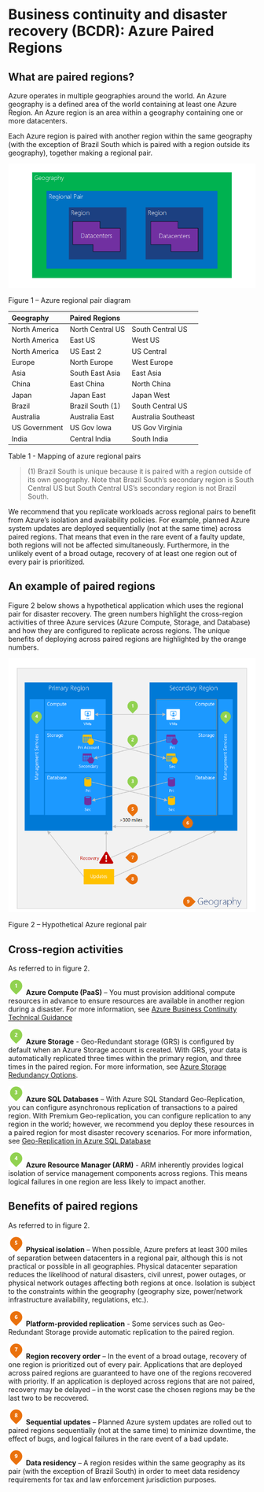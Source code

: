 <properties
    pageTitle="Business continuity and disaster recovery (BCDR): Azure Paired Regions | Microsoft Azure"
    description="Azure regional pairs ensure that applications are resilient during data center failures."
    services="site-recovery"
    documentationCenter=""
    authors="rayne-wiselman"
    manager="jwhit"
    editor=""/>

<tags
    ms.service="backup"
    ms.workload="storage-backup-recovery"
    ms.tgt_pltfrm="na"
    ms.devlang="na"
    ms.topic="article"
    ms.date="01/12/2016"
    ms.author="raynew"/>

# Business continuity and disaster recovery (BCDR): Azure Paired Regions
## What are paired regions?
Azure operates in multiple geographies around the world. An Azure geography is a defined area of the world containing at least one Azure Region. An Azure region is an area within a geography containing one or more datacenters.

Each Azure region is paired with another region within the same geography (with the exception of Brazil South which is paired with a region outside its geography), together making a regional pair.

![AzureGeography](./media/best-practices-availability-paired-regions/GeoRegionDataCenter.png)

Figure 1 – Azure regional pair diagram

| Geography | Paired Regions |  |
|:--- |:--- |:--- |
| North America |North Central US |South Central US |
| North America |East US |West US |
| North America |US East 2 |US Central |
| Europe |North Europe |West Europe |
| Asia |South East Asia |East Asia |
| China |East China |North China |
| Japan |Japan East |Japan West |
| Brazil |Brazil South (1) |South Central US |
| Australia |Australia East |Australia Southeast |
| US Government |US Gov Iowa |US Gov Virginia |
| India |Central India |South India |

Table 1 - Mapping of azure regional pairs

> (1) Brazil South is unique because it is paired with a region outside of its own geography. Note that Brazil South’s secondary region is South Central US but South Central US’s secondary region is not Brazil South.
> 
> 
We recommend that you replicate workloads across regional pairs to benefit from Azure’s isolation and availability policies. For example, planned Azure system updates are deployed sequentially (not at the same time) across paired regions. That means that even in the rare event of a faulty update, both regions will not be affected simultaneously. Furthermore, in the unlikely event of a broad outage, recovery of at least one region out of every pair is prioritized.

## An example of paired regions
Figure 2 below shows a hypothetical application which uses the regional pair for disaster recovery. The green numbers highlight the cross-region activities of three Azure services (Azure Compute, Storage, and Database) and how they are configured to replicate across regions. The unique benefits of deploying across paired regions are highlighted by the orange numbers.

![Overview of Paired Region Benefits](./media/best-practices-availability-paired-regions/PairedRegionsOverview2.png)

Figure 2 – Hypothetical Azure regional pair

## Cross-region activities
As referred to in figure 2.

![1Green](./media/best-practices-availability-paired-regions/1Green.png) **Azure Compute (PaaS)** – You must provision additional compute resources in advance to ensure resources are available in another region during a disaster. For more information, see [Azure Business Continuity Technical Guidance](https://msdn.microsoft.com/library/azure/hh873027.aspx)

![2Green](./media/best-practices-availability-paired-regions/2Green.png) **Azure Storage** - Geo-Redundant storage (GRS) is configured by default when an Azure Storage account is created. With GRS, your data is automatically replicated three times within the primary region, and three times in the paired region. For more information,  see [Azure Storage Redundancy Options](../storage/storage-redundancy.md).

![3Green](./media/best-practices-availability-paired-regions/3Green.png) **Azure SQL Databases** – With Azure SQL Standard Geo-Replication, you can configure asynchronous replication of transactions to a paired region. With Premium Geo-replication, you can configure replication to any region in the world; however, we recommend you deploy these resources in a paired region for most disaster recovery scenarios. For more information, see  [Geo-Replication in Azure SQL Database](https://msdn.microsoft.com/library/azure/dn783447.aspx)

![4Green](./media/best-practices-availability-paired-regions/4Green.png) **Azure Resource Manager (ARM)** - ARM inherently provides logical isolation of service management components across regions. This means logical failures in one region are less likely to impact another.

## Benefits of paired regions
As referred to in figure 2.  

![5Orange](./media/best-practices-availability-paired-regions/5Orange.png)
**Physical isolation** – When possible, Azure prefers at least 300 miles of separation between datacenters in a regional pair, although this is not practical or possible in all geographies. Physical datacenter separation reduces the likelihood of natural disasters, civil unrest, power outages, or physical network outages affecting both regions at once. Isolation is subject to the constraints within the geography (geography size, power/network infrastructure availability, regulations, etc.).  

![6Orange](./media/best-practices-availability-paired-regions/6Orange.png)
**Platform-provided replication** - Some services such as Geo-Redundant Storage provide automatic replication to the paired region.

![7Orange](./media/best-practices-availability-paired-regions/7Orange.png)
**Region recovery order** – In the event of a broad outage, recovery of one region is prioritized out of every pair. Applications that are deployed across paired regions are guaranteed to have one of the regions recovered with priority. If an application is deployed across regions that are not paired, recovery may be delayed – in the worst case the chosen regions may be the last two to be recovered.

![8Orange](./media/best-practices-availability-paired-regions/8Orange.png)
**Sequential updates** –  Planned Azure system updates are rolled out to paired regions sequentially (not at the same time) to minimize downtime, the effect of bugs, and logical failures in the rare event of a bad update.

![9Orange](./media/best-practices-availability-paired-regions/9Orange.png)
**Data residency** – A region resides within the same geography as its pair (with the exception of Brazil South) in order to meet data residency requirements for tax and law enforcement jurisdiction purposes.

